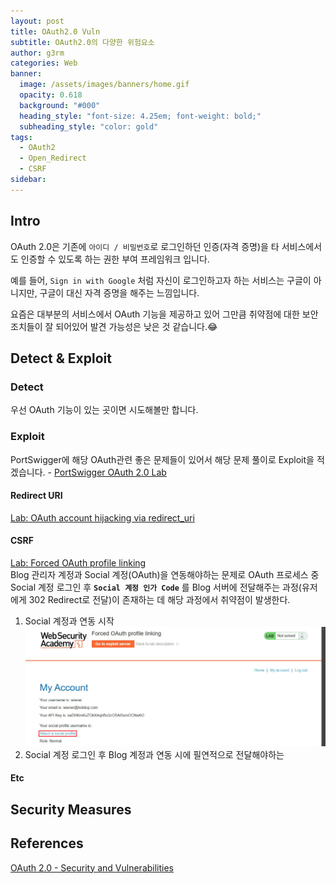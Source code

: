 ```yaml
---
layout: post
title: OAuth2.0 Vuln
subtitle: OAuth2.0의 다양한 위험요소
author: g3rm
categories: Web
banner:
  image: /assets/images/banners/home.gif
  opacity: 0.618
  background: "#000"
  heading_style: "font-size: 4.25em; font-weight: bold;"
  subheading_style: "color: gold"
tags:
  - OAuth2
  - Open_Redirect
  - CSRF
sidebar:
---
```

## Intro
OAuth 2.0은 기존에 `아이디 / 비밀번호`로 로그인하던 인증(자격 증명)을 타 서비스에서도 인증할 수 있도록 하는 권한 부여 프레임워크 입니다.   

예를 들어, `Sign in with Google` 처럼 자신이 로그인하고자 하는 서비스는 구글이 아니지만, 구글이 대신 자격 증명을 해주는 느낌입니다.  

요즘은 대부분의 서비스에서 OAuth 기능을 제공하고 있어 그만큼 취약점에 대한 보안 조치들이 잘 되어있어 발견 가능성은 낮은 것 같습니다.😂   
## Detect & Exploit 
### Detect
우선 OAuth 기능이 있는 곳이면 시도해볼만 합니다.    
### Exploit
PortSwigger에 해당 OAuth관련 좋은 문제들이 있어서 해당 문제 풀이로 Exploit을 적겠습니다. - [PortSwigger OAuth 2.0 Lab](https://portswigger.net/web-security/oauth)   
#### Redirect URI
[Lab: OAuth account hijacking via redirect_uri](https://portswigger.net/web-security/oauth/lab-oauth-account-hijacking-via-redirect-uri)   

#### CSRF
[Lab: Forced OAuth profile linking](https://portswigger.net/web-security/oauth/lab-oauth-forced-oauth-profile-linking)   
Blog 관리자 계정과 Social 계정(OAuth)을 연동해야하는 문제로 OAuth 프로세스 중 Social 계정 로그인 후 **`Social 계정 인가 Code`** 를 Blog 서버에 전달해주는 과정(유저에게 302 Redirect로 전달)이 존재하는 데 해당 과정에서 취약점이 발생한다.    
1. Social 계정과 연동 시작
	![](/assets/images/posts/2024-12-11-OAuth2.0-Vuln/64e0434a73f05a3febf5374f22619354_MD5.jpeg)
2. Social 계정 로그인 후 Blog 계정과 연동 시에 필연적으로 전달해야하는 

#### Etc


## Security Measures
   
## References
[OAuth 2.0 - Security and Vulnerabilities](https://medium.com/@ibm_ptc_security/oauth-2-0-security-and-vulnerabilities-86e64c22b03d)   